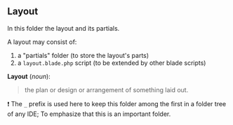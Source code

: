 ## Layout

In this folder the layout and its partials.

A layout may consist of:
1. a "partials" folder (to store the layout's parts)
1. a `layout.blade.php` script (to be extended by other blade scripts)

**Layout** (_noun_): 
> the plan or design or arrangement of something laid out.

:exclamation: The `_` prefix is used here to keep this folder among the first in a folder tree of any IDE; To emphasize that this is an important folder.
